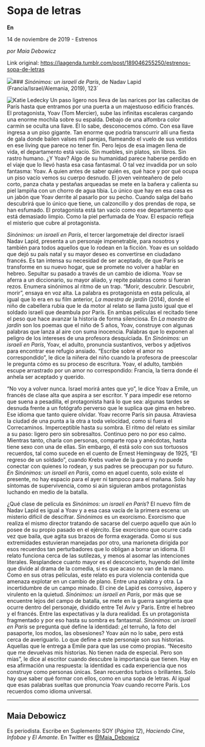# Sopa de letras

**En**

14 de noviembre de 2019 - Estrenos

_por Maia Debowicz_

Link original: https://laagenda.tumblr.com/post/189046255250/estrenos-sopa-de-letras

![](https://64.media.tumblr.com/66eecb660e4c80057f27185eb14eb376/b634c75f07004462-3d/s500x750/3f78930fdb83a96ad50bffc444e2cf88a3f2d310.jpg)### *Sinónimos: un israelí de París*, de Nadav Lapid (Francia/Israel/Alemania, 2019), 123´

![Katie Ledecky](https://64.media.tumblr.com/09e25b3899e8dfbb13ae3fa348584cb8/b634c75f07004462-48/s400x600/61e8792380c1580d650f3613f5e4e34baad7f693.jpg)
Un paso ligero nos lleva de las narices por las callecitas de París hasta que entramos por una puerta a un majestuoso edificio francés. El protagonista, Yoav (Tom Mercier), sube las infinitas escaleras cargando una enorme mochila sobre su espalda. Debajo de una alfombra color carmín se oculta una llave. Él lo sabe, desconocemos cómo. Con esa llave ingresa a un piso gigante. Tan enorme que podría transcurrir allí una fiesta de gala donde bailen valses mil parejas, flameando el vuelo de sus vestidos en ese living que parece no tener fin. Pero lejos de esa imagen llena de vida, el departamento está vacío. Sin muebles, sin platos, sin libros. Sin rastro humano. ¿Y Yoav? Algo de su humanidad parece haberse perdido en el viaje que lo llevó hasta esa casa fantasmal. O tal vez invadida por un solo fantasma: Yoav. A quien antes de saber quién es, qué hace y por qué ocupa un piso vacío vemos su cuerpo desnudo. El joven veinteañero de pelo corto, panza chata y pestañas arqueadas se mete en la bañera y calienta su piel lampiña con un chorro de agua tibia. Lo único que hay en esa casa es un jabón que Yoav derrite al pasarlo por su pecho. Cuando salga del baño descubrirá que lo único que tiene, un calzoncillo y dos prendas de ropa, se han esfumado. El protagonista está tan vacío como ese departamento que está demasiado limpio. Como la piel perfumada de Yoav. El espacio refleja el misterio que cubre al protagonista. 

*Sinónimos: un israelí en París*, el tercer largometraje del director israelí Nadav Lapid, presenta a un personaje impenetrable, para nosotros y también para todos aquellos que lo rodean en la ficción. Yoav es un soldado que dejó su país natal y su mayor deseo es convertirse en ciudadano francés. Es tan intensa su necesidad de ser aceptado, de que París se transforme en su nuevo hogar, que se promete no volver a hablar en hebreo. Sepultar su pasado a través de un cambio de idioma. Yoav se aferra a un diccionario, su mayor aliado, y repite palabras como si fueran rezos. Enumera sinónimos al ritmo de un trap. “Morir, descubrir. Descubrir, morir”, ensaya en voz alta. La palabra es protagonista en esta película, al igual que lo era en su film anterior, *La maestra de jardín* (2014), donde el niño de cabellera rubia que le da motor al relato se llama justo igual que el soldado israelí que deambula por París. En ambas películas el recitado tiene el peso que hace avanzar la historia de forma silenciosa. En *La maestra de jardín* son los poemas que el niño de 5 años, Yoav, construye con algunas palabras que lanza al aire con suma inocencia. Palabras que lo exponen al peligro de los intereses de una profesora desquiciada. En *Sinónimos: un israelí en París*, Yoav, el adulto, pronuncia sustantivos, verbos y adjetivos para encontrar ese refugio ansiado. “Escribe sobre el amor no correspondido”, le dice la niñera del niño cuando la profesora de preescolar le pregunta cómo es su proceso de escritura. Yoav, el adulto, también escupe arrastrado por un amor no correspondido: Francia, la tierra donde él anhela ser aceptado y querido.

“No voy a volver nunca. Israel morirá antes que yo”, le dice Yoav a Emile, un francés de clase alta que aspira a ser escritor. Y para impedir ese retorno que suena a pesadilla, el protagonista hará lo que sea: algunas tardes se desnuda frente a un fotógrafo perverso que le suplica que gima en hebreo. Ese idioma que tanto quiere olvidar. Yoav recorre París sin pausa. Atraviesa la ciudad de una punta a la otra a toda velocidad, como si fuera el Correcaminos. Imperceptible hasta su sombra. El ritmo del relato es similar a su paso: ligero pero sin sobresaltos. Continuo pero no por eso calmo. Mientras tanto, charla con personas, comparte ropa y anécdotas, hasta tiene sexo con una de ellas. Sin embargo, él está solo con sus tortuosos recuerdos, tal como sucede en el cuento de Ernest Hemingway de 1925, “El regreso de un soldado”, cuando Krebs vuelve de la guerra y no puede conectar con quienes lo rodean, y sus padres se preocupan por su futuro. *En Sinónimos: un israelí en París*, como en aquel cuento, solo existe el presente, no hay espacio para el ayer ni tampoco para el mañana. Solo hay síntomas de supervivencia, como si aún siguieran ambos protagonistas luchando en medio de la batalla. 

¿Qué clase de película es *Sinónimos: un israelí en París*? El nuevo film de Nadav Lapid es igual a Yoav y a esa casa vacía de la primera escena: un misterio difícil de descifrar. *Sinónimos* es un exorcismo. Exorcismo que realiza el mismo director tratando de sacarse del cuerpo aquello que aún lo posee de su propio pasado en el ejército. Ese exorcismo que ocurre cada vez que baila, que agita sus brazos de forma exagerada. Como si sus extremidades estuvieran manejadas por otro, una marioneta dirigida por esos recuerdos tan perturbadores que lo obligan a borrar un idioma. El relato funciona cerca de las sutilezas, y menos al asomar las intenciones literales. Resplandece cuanto mayor es el desconcierto, huyendo del límite que divide al drama de la comedia, si es que acaso no van de la mano. Como en sus otras películas, este relato es pura violencia contenida que amenaza explotar en un cambio de plano. Entre una palabra y otra. La incertidumbre de un campo minado. El cine de Lapid es corrosivo, áspero y virulento en la quietud. *Sinónimos: un israelí en París*, por más que se encuentre lejos del campo de batalla, se mete en la guerra sangrienta que ocurre dentro del personaje, dividido entre Tel Aviv y París. Entre el hebreo y el francés. Entre las expectativas y la dura realidad. Es un protagonista fragmentado y por eso hasta su sombra es fantasmal. *Sinónimos: un israelí en París* se pregunta qué define la identidad: ¿el terruño, la foto del pasaporte, los modos, las obsesiones? Yoav aún no lo sabe, pero está cerca de averiguarlo. Lo que define a este personaje son sus historias. Aquellas que le entrega a Emile para que las use como propias. “Necesito que me devuelvas mis historias. No tienen nada de especial. Pero son mías”, le dice al escritor cuando descubre la importancia que tienen. Hay en esa afirmación una respuesta: la identidad es cada experiencia que nos construye como personas únicas. Sean recuerdos turbios o brillantes. Solo hay que saber qué formar con ellos, como en una sopa de letras. Al igual que esas palabras sueltas que pronuncia Yoav cuando recorre París. Los recuerdos como idioma universal. 

  




---

 Maia Debowicz
--------------

 Es periodista. Escribe en Suplemento SOY (*Página 12*), *Haciendo Cine*, *Infobae* y *El Amante*. En Twitter es [@Maia\_Debowicz](https://twitter.com/Maia_Debowicz?lang=es%E2%80%9D%0D%0Atarget=) 

